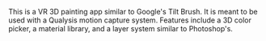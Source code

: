 This is a VR 3D painting app similar to Google's Tilt Brush. It is meant to be used with a Qualysis motion capture system. Features include a 3D color picker, a material library, and a layer system similar to Photoshop's.
